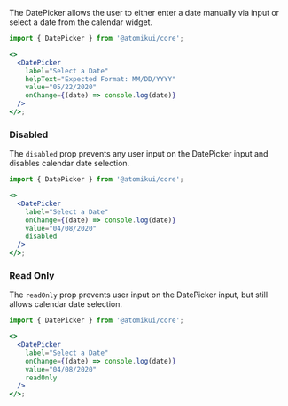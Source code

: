 The DatePicker allows the user to either enter a date manually via input or select a date from the calendar widget.

```jsx
import { DatePicker } from '@atomikui/core';

<>
  <DatePicker
    label="Select a Date"
    helpText="Expected Format: MM/DD/YYYY"
    value="05/22/2020"
    onChange={(date) => console.log(date)}
  />
</>;
```

### Disabled

The `disabled` prop prevents any user input on the DatePicker input and disables calendar date selection.

```jsx
import { DatePicker } from '@atomikui/core';

<>
  <DatePicker
    label="Select a Date"
    onChange={(date) => console.log(date)}
    value="04/08/2020"
    disabled
  />
</>;
```

### Read Only

The `readOnly` prop prevents user input on the DatePicker input, but still allows calendar date selection.

```jsx
import { DatePicker } from '@atomikui/core';

<>
  <DatePicker
    label="Select a Date"
    onChange={(date) => console.log(date)}
    value="04/08/2020"
    readOnly
  />
</>;
```
